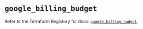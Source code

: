 # `google_billing_budget`

Refer to the Terraform Registory for docs: [`google_billing_budget`](https://registry.terraform.io/providers/hashicorp/google/5.5.0/docs/resources/billing_budget).
